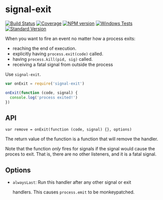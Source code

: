 # signal-exit

[![Build Status](https://travis-ci.org/tapjs/signal-exit.png)](https://travis-ci.org/tapjs/signal-exit) [![Coverage](https://coveralls.io/repos/tapjs/signal-exit/badge.svg?branch=master)](https://coveralls.io/r/tapjs/signal-exit?branch=master) [![NPM version](https://img.shields.io/npm/v/signal-exit.svg)](https://www.npmjs.com/package/signal-exit) [![Windows Tests](https://img.shields.io/appveyor/ci/bcoe/signal-exit/master.svg?label=Windows%20Tests)](https://ci.appveyor.com/project/bcoe/signal-exit) [![Standard Version](https://img.shields.io/badge/release-standard%20version-brightgreen.svg)](https://github.com/conventional-changelog/standard-version)

When you want to fire an event no matter how a process exits:

* reaching the end of execution.
* explicitly having `process.exit(code)` called.
* having `process.kill(pid, sig)` called.
* receiving a fatal signal from outside the process

Use `signal-exit`.

```javascript
var onExit = require('signal-exit')

onExit(function (code, signal) {
  console.log('process exited!')
})
```

## API

`var remove = onExit(function (code, signal) {}, options)`

The return value of the function is a function that will remove the handler.

Note that the function _only_ fires for signals if the signal would cause the proces to exit. That is, there are no other listeners, and it is a fatal signal.

## Options

* `alwaysLast`: Run this handler after any other signal or exit

  handlers.  This causes `process.emit` to be monkeypatched.

